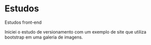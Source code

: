 # Estudos
Estudos front-end 

Iniciei o estudo de versionamento com um exemplo de site que utiliza bootstrap em uma galeria de imagens.
